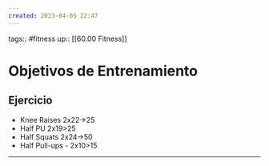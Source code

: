 ```yaml
---
created: 2023-04-05 22:47
---
```

tags:: #fitness
up:: [[60.00 Fitness]]
# Objetivos de Entrenamiento

## Ejercicio
- Knee Raises 2x22->25
- Half PU 2x19>25
- Half Squats 2x24->50
- Half Pull-ups - 2x10>15

___
